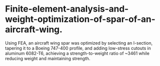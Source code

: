 # Finite-element-analysis-and-weight-optimization-of-spar-of-an-aircraft-wing.
 Using FEA, an aircraft wing spar was optimized by selecting an I-section, tapering it to a Boeing 747-400 profile, and adding low-stress cutouts in aluminum 6082-T6, achieving a strength-to-weight ratio of ~3461 while reducing weight and maintaining strength.
